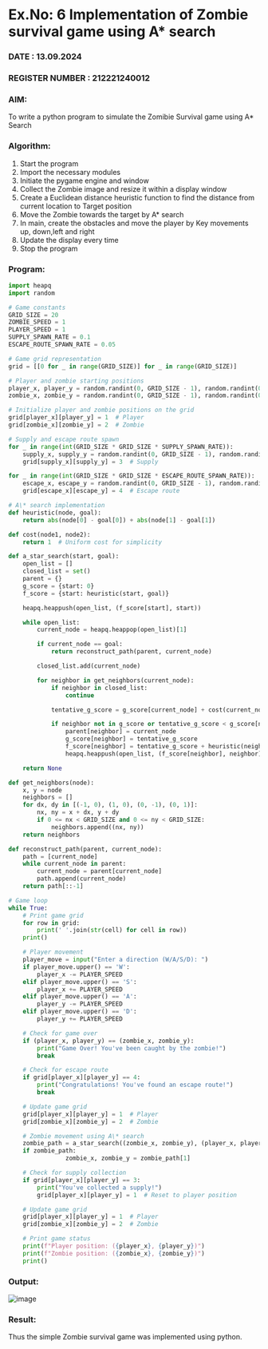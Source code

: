 # Ex.No: 6  Implementation of Zombie survival game using A* search  
### DATE : 13.09.2024
### REGISTER NUMBER : 212221240012
### AIM: 
To write a python program to simulate the Zomibie Survival game using A* Search 
### Algorithm:
1. Start the program
2. Import the necessary modules
3. Initiate the pygame engine and window
4. Collect the Zombie image and resize it within a display window 
5. Create a Euclidean distance heuristic function to find the distance from current location to Target position
6.  Move the Zombie towards the target by A* search 
7.  In main, create the obstacles and move the player by Key movements up, down,left and right 
10.  Update the display every time 
11.  Stop the program
 ### Program:
```py
import heapq
import random

# Game constants
GRID_SIZE = 20
ZOMBIE_SPEED = 1
PLAYER_SPEED = 1
SUPPLY_SPAWN_RATE = 0.1
ESCAPE_ROUTE_SPAWN_RATE = 0.05

# Game grid representation
grid = [[0 for _ in range(GRID_SIZE)] for _ in range(GRID_SIZE)]

# Player and zombie starting positions
player_x, player_y = random.randint(0, GRID_SIZE - 1), random.randint(0, GRID_SIZE - 1)
zombie_x, zombie_y = random.randint(0, GRID_SIZE - 1), random.randint(0, GRID_SIZE - 1)

# Initialize player and zombie positions on the grid
grid[player_x][player_y] = 1  # Player
grid[zombie_x][zombie_y] = 2  # Zombie

# Supply and escape route spawn
for _ in range(int(GRID_SIZE * GRID_SIZE * SUPPLY_SPAWN_RATE)):
    supply_x, supply_y = random.randint(0, GRID_SIZE - 1), random.randint(0, GRID_SIZE - 1)
    grid[supply_x][supply_y] = 3  # Supply

for _ in range(int(GRID_SIZE * GRID_SIZE * ESCAPE_ROUTE_SPAWN_RATE)):
    escape_x, escape_y = random.randint(0, GRID_SIZE - 1), random.randint(0, GRID_SIZE - 1)
    grid[escape_x][escape_y] = 4  # Escape route

# A\* search implementation
def heuristic(node, goal):
    return abs(node[0] - goal[0]) + abs(node[1] - goal[1])

def cost(node1, node2):
    return 1  # Uniform cost for simplicity

def a_star_search(start, goal):
    open_list = []
    closed_list = set()
    parent = {}
    g_score = {start: 0}
    f_score = {start: heuristic(start, goal)}

    heapq.heappush(open_list, (f_score[start], start))

    while open_list:
        current_node = heapq.heappop(open_list)[1]

        if current_node == goal:
            return reconstruct_path(parent, current_node)

        closed_list.add(current_node)

        for neighbor in get_neighbors(current_node):
            if neighbor in closed_list:
                continue

            tentative_g_score = g_score[current_node] + cost(current_node, neighbor)

            if neighbor not in g_score or tentative_g_score < g_score[neighbor]:
                parent[neighbor] = current_node
                g_score[neighbor] = tentative_g_score
                f_score[neighbor] = tentative_g_score + heuristic(neighbor, goal)
                heapq.heappush(open_list, (f_score[neighbor], neighbor))

    return None

def get_neighbors(node):
    x, y = node
    neighbors = []
    for dx, dy in [(-1, 0), (1, 0), (0, -1), (0, 1)]:
        nx, ny = x + dx, y + dy
        if 0 <= nx < GRID_SIZE and 0 <= ny < GRID_SIZE:
            neighbors.append((nx, ny))
    return neighbors

def reconstruct_path(parent, current_node):
    path = [current_node]
    while current_node in parent:
        current_node = parent[current_node]
        path.append(current_node)
    return path[::-1]

# Game loop
while True:
    # Print game grid
    for row in grid:
        print(' '.join(str(cell) for cell in row))
    print()

    # Player movement
    player_move = input("Enter a direction (W/A/S/D): ")
    if player_move.upper() == 'W':
        player_x -= PLAYER_SPEED
    elif player_move.upper() == 'S':
        player_x += PLAYER_SPEED
    elif player_move.upper() == 'A':
        player_y -= PLAYER_SPEED
    elif player_move.upper() == 'D':
        player_y += PLAYER_SPEED

    # Check for game over
    if (player_x, player_y) == (zombie_x, zombie_y):
        print("Game Over! You've been caught by the zombie!")
        break

    # Check for escape route
    if grid[player_x][player_y] == 4:
        print("Congratulations! You've found an escape route!")
        break

    # Update game grid
    grid[player_x][player_y] = 1  # Player
    grid[zombie_x][zombie_y] = 2  # Zombie

    # Zombie movement using A\* search
    zombie_path = a_star_search((zombie_x, zombie_y), (player_x, player_y))
    if zombie_path:
                zombie_x, zombie_y = zombie_path[1]

    # Check for supply collection
    if grid[player_x][player_y] == 3:
        print("You've collected a supply!")
        grid[player_x][player_y] = 1  # Reset to player position

    # Update game grid
    grid[player_x][player_y] = 1  # Player
    grid[zombie_x][zombie_y] = 2  # Zombie

    # Print game status
    print(f"Player position: ({player_x}, {player_y})")
    print(f"Zombie position: ({zombie_x}, {zombie_y})")
    print()
```
### Output:
![image](https://github.com/user-attachments/assets/dcc4679b-a096-4b67-a4ca-6664973dba99)

### Result:
Thus the simple Zombie survival game was implemented using python.
